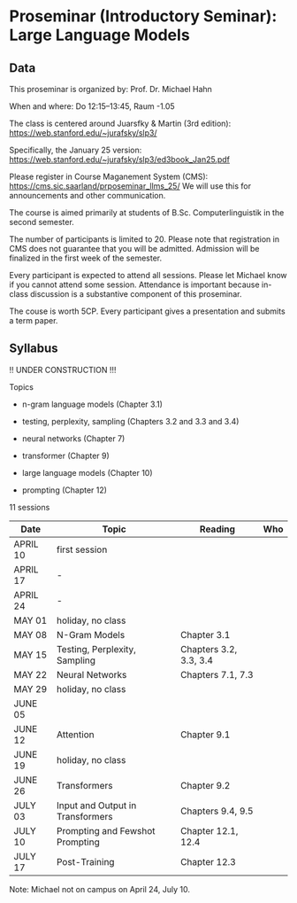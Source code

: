# Proseminar (Introductory Seminar): Large Language Models



## Data

This proseminar is organized by: Prof. Dr. Michael Hahn

When and where: Do 12:15–13:45, Raum -1.05

The class is centered around Juarsfky & Martin (3rd edition): https://web.stanford.edu/~jurafsky/slp3/

Specifically, the January 25 version: https://web.stanford.edu/~jurafsky/slp3/ed3book_Jan25.pdf

Please register in Course Maganement System (CMS): https://cms.sic.saarland/prposeminar_llms_25/
We will use this for announcements and other communication.

The course is aimed primarily at students of B.Sc. Computerlinguistik in the second semester.

The number of participants is limited to 20. Please note that registration in CMS does not guarantee that you will be admitted. Admission will be finalized in the first week of the semester.

Every participant is expected to attend all sessions. Please let Michael know if you cannot attend some session. Attendance is important because in-class discussion is a substantive component of this proseminar.

The couse is worth 5CP. Every participant gives a presentation and submits a term paper.

## Syllabus

!! UNDER CONSTRUCTION !!!

Topics

- n-gram language models (Chapter 3.1)

- testing, perplexity, sampling (Chapters 3.2 and 3.3 and 3.4)

- neural networks (Chapter 7)

- transformer (Chapter 9)

- large language models (Chapter 10)

 
- prompting  (Chapter 12)


11 sessions

| Date      | Topic               | Reading | Who |
|-----------|--------------------|-----|-----|
| APRIL 10  | first session                   |   |   |
| APRIL 17  | -                   |   |   |
| APRIL 24  | -                   |   |   |
| MAY 01    | holiday, no class  |   |   |
| MAY 08    | N-Gram Models      | Chapter 3.1   |   |
| MAY 15    | Testing, Perplexity, Sampling    | Chapters 3.2, 3.3, 3.4   |   |
| MAY 22    | Neural Networks                   | Chapters 7.1, 7.3   |   |
| MAY 29    | holiday, no class  |   |   |
| JUNE 05   |                    |    |   |
| JUNE 12   | Attention                   | Chapter 9.1   |   |
| JUNE 19   | holiday, no class  |   |   |
| JUNE 26   | Transformers                   |  Chapter 9.2 |   |
| JULY 03   | Input and Output  in Transformers                   | Chapters 9.4, 9.5  |   |
| JULY 10   | Prompting and Fewshot Prompting                   | Chapter 12.1, 12.4  |   |
| JULY 17   |  Post-Training                  | Chapter 12.3  |   |

Note: Michael not on campus on April 24, July 10.
